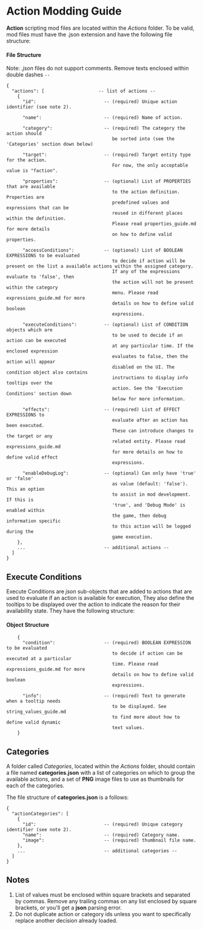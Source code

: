 # Action Modding Guide

**Action** scripting mod files are located within the *Actions* folder.
To be valid, mod files must have the .json extension and have the following file structure:

#### File Structure
Note: *.json* files do not support comments. Remove texts enclosed within double dashes `--`

```
{
  "actions": [                    -- list of actions --
    {
      "id":                         -- (required) Unique action identifier (see note 2).

      "name":                       -- (required) Name of action.

      "category":                   -- (required) The category the action should
                                       be sorted into (see the 'Categories' section down below)

      "target":                     -- (required) Target entity type for the action.
                                       For now, the only acceptable value is "faction".

      "properties":                 -- (optional) List of PROPERTIES that are available
                                       to the action definition. Properties are
                                       predefined values and expressions that can be
                                       reused in different places within the definition.
                                       Please read properties_guide.md for more details
                                       on how to define valid properties.

      "accessConditions":           -- (optional) List of BOOLEAN EXPRESSIONS to be evaluated
                                       to decide if action will be present on the list a available actions within the assigned category.
                                       If any of the expressions evaluate to 'false', then
                                       the action will not be present within the category
                                       menu. Please read expressions_guide.md for more
                                       details on how to define valid boolean
                                       expressions.

      "executeConditions":          -- (optional) List of CONDITION objects which are
                                       to be used to decide if an action can be executed
                                       at any particular time. If the enclosed expression
                                       evaluates to false, then the action will appear
                                       disabled on the UI. The condition object also contains
                                       instructions to display info tooltips over the
                                       action. See the 'Execution Conditions' section down
                                       below for more information.

      "effects":                    -- (required) List of EFFECT EXPRESSIONS to
                                       evaluate after an action has been executed.
                                       These can introduce changes to the target or any
                                       related entity. Please read expressions_guide.md
                                       for more details on how to define valid effect
                                       expressions.

      "enableDebugLog":             -- (optional) Can only have 'true' or 'false'
                                       as value (default: 'false'). This an option
                                       to assist in mod development. If this is
                                       'true', and 'Debug Mode' is enabled within
                                       the game, then debug information specific
                                       to this action will be logged during the
                                       game execution.
    },
    ...                             -- additional actions --
  ]
}
```

## Execute Conditions

Execute Conditions are *json* sub-objects that are added to actions that are used to evaluate
if an action is available for execution, They also define the tooltips to be displayed over the action to indicate the reason for their availability state. They have the following structure:

#### Object Structure

```
    {
      "condition":                  -- (required) BOOLEAN EXPRESSION to be evaluated
                                       to decide if action can be executed at a particular
                                       time. Please read expressions_guide.md for more
                                       details on how to define valid boolean
                                       expressions.

      "info":                       -- (required) Text to generate when a tooltip needs
                                       to be displayed. See string_values_guide.md
                                       to find more about how to define valid dynamic
                                       text values.
    }
```

## Categories

A folder called *Categories*, located within the *Actions* folder, should
contain a file named **categories.json** with a list of categories on which to group
the available actions, and a set of **PNG** image files to use as thumbnails for each
of the categories.

The file structure of **categories.json** is a follows:

```
{
  "actionCategories": [
    {
      "id":                         -- (required) Unique category identifier (see note 2).
      "name":                       -- (required) Category name.
      "image":                      -- (required) thumbnail file name.
    },
    ...                             -- additional categories --
  ]
}
```

## Notes
1. List of values must be enclosed within square brackets and separated by commas.
   Remove any trailing commas on any list enclosed by square brackets, or you'll
   get a **json** parsing error.
2. Do not duplicate action or category ids unless you want to specifically replace
another decision already loaded.
